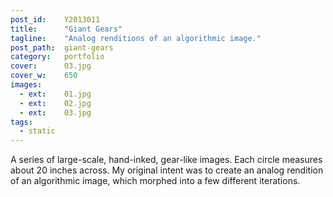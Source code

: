 ```yaml
---
post_id:    Y2013011
title:      "Giant Gears"
tagline:    "Analog renditions of an algorithmic image."
post_path:  giant-gears
category:   portfolio
cover:      03.jpg
cover_w:    650
images:
  - ext:    01.jpg
  - ext:    02.jpg
  - ext:    03.jpg
tags:
  - static
---
```

A series of large-scale, hand-inked, gear-like images. Each circle measures about 20 inches across. My original intent was to create an analog rendition of an algorithmic image, which morphed into a few different iterations.
